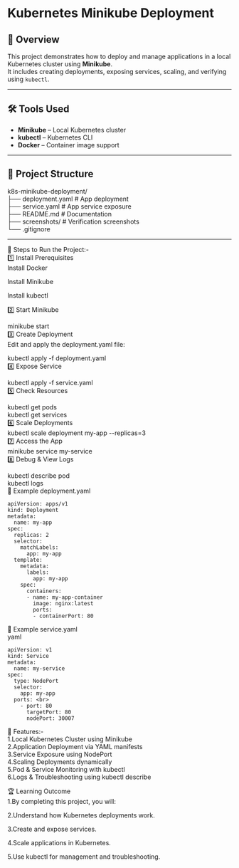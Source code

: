 # Kubernetes Minikube Deployment

## 📌 Overview
This project demonstrates how to deploy and manage applications in a local Kubernetes cluster using **Minikube**.  
It includes creating deployments, exposing services, scaling, and verifying using `kubectl`.

---

## 🛠 Tools Used
- **Minikube** – Local Kubernetes cluster
- **kubectl** – Kubernetes CLI
- **Docker** – Container image support

---

## 📂 Project Structure <br>
k8s-minikube-deployment/ <br>
├── deployment.yaml # App deployment <br>
├── service.yaml # App service exposure <br>
├── README.md # Documentation <br>
├── screenshots/ # Verification screenshots <br>
└── .gitignore <br>

---

📝 Steps to Run the Project:- <br>
1️⃣ Install Prerequisites<br>
Install Docker<br>

Install Minikube<br>

Install kubectl<br>

2️⃣ Start Minikube<br>

minikube start <br>
3️⃣ Create Deployment <br>
Edit and apply the deployment.yaml file: <br>

kubectl apply -f deployment.yaml <br>
4️⃣ Expose Service <br>

kubectl apply -f service.yaml <br>
5️⃣ Check Resources <br>

kubectl get pods <br>
kubectl get services <br>
6️⃣ Scale Deployments <br>
kubectl scale deployment my-app --replicas=3 <br>
7️⃣ Access the App <br>
minikube service my-service <br>
8️⃣ Debug & View Logs <br>

kubectl describe pod <pod-name> <br>
kubectl logs <pod-name> <br>
📄 Example deployment.yaml <br>
```
apiVersion: apps/v1 
kind: Deployment 
metadata: 
  name: my-app 
spec: 
  replicas: 2 
  selector: 
    matchLabels: 
      app: my-app 
  template: 
    metadata: 
      labels: 
        app: my-app 
    spec: 
      containers: 
      - name: my-app-container 
        image: nginx:latest 
        ports: 
        - containerPort: 80
```
📄 Example service.yaml <br>
yaml <br>
```
apiVersion: v1 
kind: Service 
metadata: 
  name: my-service 
spec: 
  type: NodePort 
  selector: 
    app: my-app 
  ports: <br>
    - port: 80 
      targetPort: 80 
      nodePort: 30007 
```
🚀 Features:- <br>
1.Local Kubernetes Cluster using Minikube
<br>
2.Application Deployment via YAML manifests
<br>
3.Service Exposure using NodePort
<br>
4.Scaling Deployments dynamically
<br>
5.Pod & Service Monitoring with kubectl
<br>
6.Logs & Troubleshooting using kubectl describe


🏆 Learning Outcome <br>
1.By completing this project, you will:

2.Understand how Kubernetes deployments work.

3.Create and expose services.

4.Scale applications in Kubernetes.

5.Use kubectl for management and troubleshooting.


